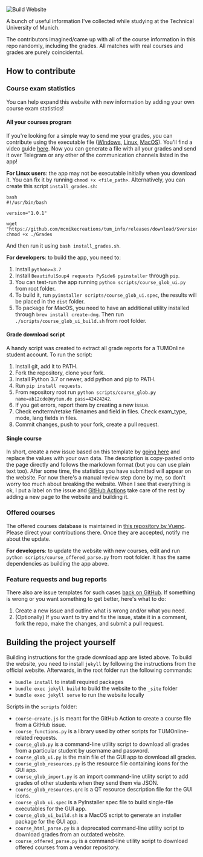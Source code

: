 ![Build Website](https://github.com/mcmikecreations/tum_info/actions/workflows/jekyll-gh-pages.yml/badge.svg)

A bunch of useful information I've collected while studying at the Technical University of Munich.

The contributors imagined/came up with all of the course information in this repo randomly, including the grades.
All matches with real courses and grades are purely coincidental.

## How to contribute

### Course exam statistics

You can help expand this website with new information by adding your own course exam statistics!

#### All your courses program

If you're looking for a simple way to send me your grades, you can contribute using the executable file ([Windows](https://github.com/mcmikecreations/tum_info/releases/download/1.0.1/Grades.exe), [Linux](https://github.com/mcmikecreations/tum_info/releases/download/1.0.1/Grades), [MacOS](https://github.com/mcmikecreations/tum_info/releases/download/1.0.1/Grades.dmg)). You'll find a video guide [here](https://youtu.be/nHjuVhIJRaQ). Now you can generate a file with all your grades and send it over Telegram or any other of the communication channels listed in the app!

**For Linux users**: the app may not be executable initially when you download it. You can fix it by running `chmod +x <file_path>`. Alternatively, you can create this script `install_grades.sh`:

```
bash
#!/usr/bin/bash

version="1.0.1"

wget "https://github.com/mcmikecreations/tum_info/releases/download/$version/Grades"
chmod +x ./Grades
```

And then run it using `bash install_grades.sh`.

**For developers**: to build the app, you need to:

1. Install `python>=3.7`
2. Install `BeautifulSoup4 requests PySide6 pyinstaller` through `pip`.
3. You can test-run the app running `python scripts/course_glob_ui.py` from root folder.
4. To build it, run `pyinstaller scripts/course_glob_ui.spec`, the results will be placed in the `dist` folder.
5. To package for MacOS, you need to have an additional utility installed through `brew install create-dmg`. Then run `./scripts/course_glob_ui_build.sh` from root folder.

#### Grade download script

A handy script was created to extract all grade reports for a TUMOnline student account. To run the script:

1. Install git, add it to PATH.
2. Fork the repository, clone your fork.
3. Install Python 3.7 or newer, add python and pip to PATH.
4. Run `pip install requests`.
5. From repository root run `python scripts/course_glob.py name=ab12cde@mytum.de pass=42424242`.
6. If you get errors, report them by creating a new issue.
7. Check endterm/retake filenames and field in files. Check exam_type, mode, lang fields in files.
8. Commit changes, push to your fork, create a pull request.

#### Single course

In short, create a new issue based on this template by [going here](https://github.com/mcmikecreations/tum_info/issues/new?assignees=&labels=&template=add_course_exam_statistics.md&title=%5BCourse%5D+CIT+IN0001+2022SS) and replace the values with your own data.
The description is copy-pasted onto the page directly and follows the markdown format (but you can use plain text too).
After some time, the statistics you have submitted will appear on the website.
For now there's a manual review step done by me, so don't worry too much about breaking the website.
When I see that everything is ok, I put a label on the issue and [GitHub Actions](https://github.com/mcmikecreations/tum_info/tree/main/.github/workflows)
take care of the rest by adding a new page to the website and building it.

### Offered courses

The offered courses database is maintained in [this repository by Vuenc](https://github.com/Vuenc/TUM-Master-Informatics-Offered-Lectures).
Please direct your contributions there. Once they are accepted, notify me about the update.

**For developers**: to update the website with new courses, edit and run `python scripts/course_offered_parse.py` from root folder.
It has the same dependencies as building the app above.

### Feature requests and bug reports

There also are issue templates for such cases [back on GitHub](https://github.com/mcmikecreations/tum_info/issues/new/choose).
If something is wrong or you want something to get better, here's what to do:
1. Create a new issue and outline what is wrong and/or what you need.
2. (Optionally) If you want to try and fix the issue, state it in a comment, fork the repo, make the changes, and submit a pull request.

## Building the project yourself

Building instructions for the grade download app are listed above. To build the website, you need to install `jekyll` by following the instructions from the official website.
Afterwards, in the root folder run the following commands:
- `bundle install` to install required packages
- `bundle exec jekyll build` to build the website to the `_site` folder
- `bundle exec jekyll serve` to run the website locally

Scripts in the `scripts` folder:

- `course-create.js` is meant for the GitHub Action to create a course file from a GitHub issue.
- `course_functions.py` is a library used by other scripts for TUMOnline-related requests.
- `course_glob.py` is a command-line utility script to download all grades from a particular student by username and password.
- `course_glob_ui.py` is the main file of the GUI app to download all grades.
- `course_glob_resources.py` is the resource file containing icons for the GUI app.
- `course_glob_import.py` is an import command-line utility script to add grades of other students when they send them via JSON.
- `course_glob_resources.qrc` is a QT resource description file for the GUI icons.
- `course_glob_ui.spec` is a PyInstaller spec file to build single-file executables for the GUI app.
- `course_glob_ui_build.sh` is a MacOS script to generate an installer package for the GUI app.
- `course_html_parse.py` is a deprecated command-line utility script to download grades from an outdated website.
- `course_offered_parse.py` is a command-line utility script to download offered courses from a vendor repository.
